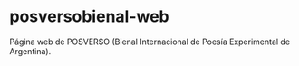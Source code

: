 # posversobienal-web
Página web de POSVERSO (Bienal Internacional de Poesía Experimental de Argentina).
